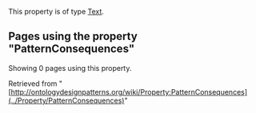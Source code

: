 This property is of type [Text](../Type/Text "Type:Text").




  


## Pages using the property "PatternConsequences"


Showing 0 pages using this property.



Retrieved from "[http://ontologydesignpatterns.org/wiki/Property:PatternConsequences](../Property/PatternConsequences)"